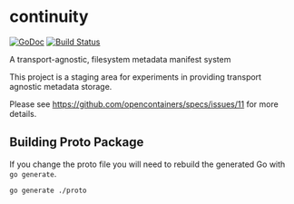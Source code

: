 # continuity

[![GoDoc](https://godoc.org/github.com/stevvooe/continuity?status.svg)](https://godoc.org/github.com/stevvooe/continuity)
[![Build Status](https://travis-ci.org/stevvooe/continuity.svg?branch=master)](https://travis-ci.org/stevvooe/continuity)

A transport-agnostic, filesystem metadata manifest system

This project is a staging area for experiments in providing transport agnostic
metadata storage.

Please see https://github.com/opencontainers/specs/issues/11 for more details.

## Building Proto Package

If you change the proto file you will need to rebuild the generated Go with `go generate`.

```
go generate ./proto
```
